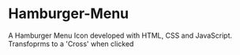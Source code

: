 # Hamburger-Menu
A Hamburger Menu Icon developed with HTML, CSS and  JavaScript. Transfoprms to a 'Cross' when clicked
